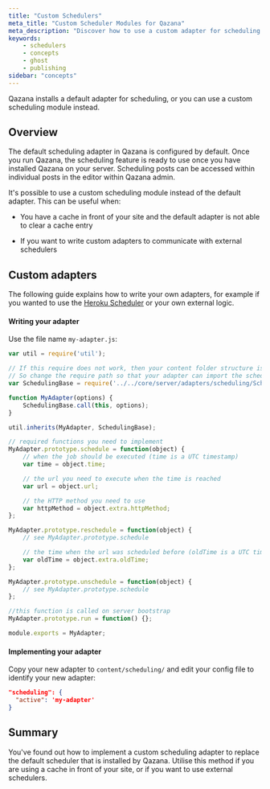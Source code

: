 ```yaml
---
title: "Custom Schedulers"
meta_title: "Custom Scheduler Modules for Qazana"
meta_description: "Discover how to use a custom adapter for scheduling content on your Qazana publication ⏰"
keywords:
    - schedulers
    - concepts
    - ghost
    - publishing
sidebar: "concepts"
---
```


Qazana installs a default adapter for scheduling, or you can use a custom scheduling module instead.

## Overview

The default scheduling adapter in Qazana is configured by default. Once you run Qazana, the scheduling feature is ready to use once you have installed Qazana on your server. Scheduling posts can be accessed within individual posts in the editor within Qazana admin.

It's possible to use a custom scheduling module instead of the default adapter. This can be useful when:

* You have a cache in front of your site and the default adapter is not able to clear a cache entry

* If you want to write custom adapters to communicate with external schedulers

## Custom adapters

The following guide explains how to write your own adapters, for example if you wanted to use the [Heroku Scheduler](https://elements.heroku.com/addons/scheduler/) or your own external logic.

#### Writing your adapter

Use the file name `my-adapter.js`:

```javascript
var util = require('util');

// If this require does not work, then your content folder structure is different
// So change the require path so that your adapter can import the scheduling base.
var SchedulingBase = require('../../core/server/adapters/scheduling/SchedulingBase');

function MyAdapter(options) {
    SchedulingBase.call(this, options);
}

util.inherits(MyAdapter, SchedulingBase);

// required functions you need to implement
MyAdapter.prototype.schedule = function(object) {
    // when the job should be executed (time is a UTC timestamp)
    var time = object.time;

    // the url you need to execute when the time is reached
    var url = object.url;

    // the HTTP method you need to use
    var httpMethod = object.extra.httpMethod;
};

MyAdapter.prototype.reschedule = function(object) {
    // see MyAdapter.prototype.schedule

    // the time when the url was scheduled before (oldTime is a UTC timestamp)
    var oldTime = object.extra.oldTime;
};

MyAdapter.prototype.unschedule = function(object) {
    // see MyAdapter.prototype.schedule
};

//this function is called on server bootstrap
MyAdapter.prototype.run = function() {};

module.exports = MyAdapter;
```

#### Implementing your adapter

Copy your new adapter to `content/scheduling/` and edit your config file to identify your new adapter:

```json
"scheduling": {
  "active": 'my-adapter'
}
```


## Summary
You've found out how to implement a custom scheduling adapter to replace the default scheduler that is installed by Qazana. Utilise this method if you are using a cache in front of your site, or if you want to use external schedulers.

